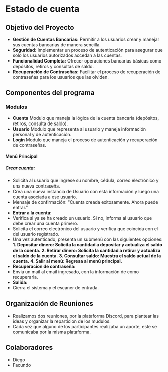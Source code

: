 # Estado de cuenta

## Objetivo del Proyecto
- **Gestión de Cuentas Bancarias:**
Permitir a los usuarios crear y manejar sus cuentas bancarias de manera sencilla.
- **Seguridad:** 
Implementar un proceso de autenticación para asegurar que solo los usuarios autorizados accedan a las cuentas.
- **Funcionalidad Completa:**
Ofrecer operaciones bancarias básicas como depósitos, retiros y consultas de saldo.
- **Recuperación de Contraseñas:**
Facilitar el proceso de recuperación de contraseñas para los usuarios que las olviden.

## Componentes del programa
### Modulos
- **Cuenta**
Modulo que maneja la lógica de la cuenta bancaria (depósitos, retiros, consulta de saldo).
- **Usuario**
Modulo que representa al usuario y maneja información personal y de autenticación.
- **Login**
Modulo que maneja el proceso de autenticación y recuperación de contraseñas.
 
#### Menú Principal
##### **Crear cuenta:**
- Solicita al usuario que ingrese su nombre, cédula, correo electrónico y una nueva contraseña.
- Crea una nueva instancia de Usuario con esta información y luego una cuenta asociada a ese usuario.
- Mensaje de confirmación: "Cuenta creada exitosamente. Ahora puede entrar."
- **Entrar a la cuenta:**
- Verifica si ya se ha creado un usuario. Si no, informa al usuario que debe crear una cuenta primero.
- Solicita el correo electrónico del usuario y verifica que coincida con el del usuario registrado.
- Una vez autenticado, presenta un submenú con las siguientes opciones:
**1. Depositar dinero: Solicita la cantidad a depositar y actualiza el saldo de la cuenta.**
**2. Retirar dinero: Solicita la cantidad a retirar y actualiza el saldo de la cuenta.**
**3. Consultar saldo: Muestra el saldo actual de la cuenta.**
**4. Salir al menú: Regresa al menú principal.**
- **Recuperacion de contraseña:**
- Envia un mail al email ingresado, con la información de como recuperarla.
- **Salida:**
- Cierra el sistema y el escáner de entrada.

## Organización de Reuniones
- Realizamos dos reuniones, por la plataforma Discord, para plantear las ideas y organizar la reparticion de los mudulos.
- Cada vez que alguno de los participantes realizaba un aporte, este se comunicaba por la misma plataforma.

## Colaboradores
- Diego
- Facundo
